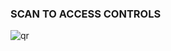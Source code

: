 ### SCAN TO ACCESS CONTROLS

![qr](https://user-images.githubusercontent.com/88529649/212171325-3cdec8c7-2b55-459a-a5be-ea13adbec1ba.jpg)
